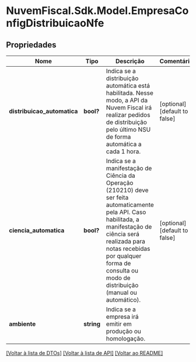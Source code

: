 # NuvemFiscal.Sdk.Model.EmpresaConfigDistribuicaoNfe

## Propriedades

Nome | Tipo | Descrição | Comentários
------------ | ------------- | ------------- | -------------
**distribuicao_automatica** | **bool?** | Indica se a distribuição automática está habilitada.    Nesse modo, a API da Nuvem Fiscal irá realizar pedidos de distribuição  pelo último NSU de forma automática a cada 1 hora. | [optional] [default to false]
**ciencia_automatica** | **bool?** | Indica se a manifestação de Ciência da Operação (210210) deve ser feita  automaticamente pela API.    Caso habilitada, a manifestação de ciência será realizada para notas  recebidas por qualquer forma de consulta ou modo de distribuição (manual ou automático). | [optional] [default to false]
**ambiente** | **string** | Indica se a empresa irá emitir em produção ou homologação. | 

[[Voltar à lista de DTOs]](../README.md#documentation-for-models) [[Voltar à lista de API]](../README.md#documentation-for-api-endpoints) [[Voltar ao README]](../README.md)

